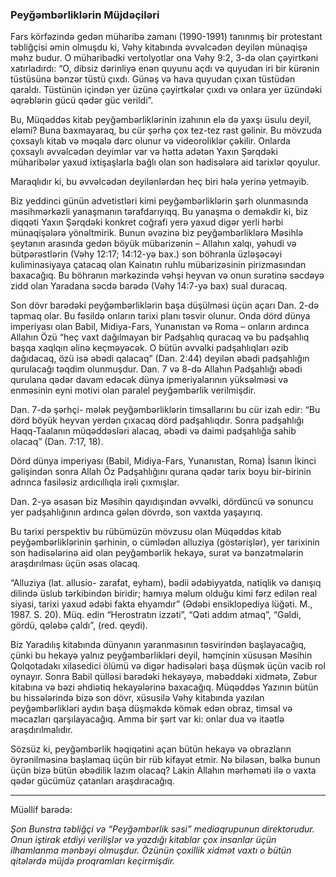 ### Peyğəmbərli̇kləri̇n Müjdəçi̇ləri̇

Fars körfəzində gedən müharibə zamanı (1990-1991) tanınmış bir protestant təbliğçisi əmin olmuşdu ki, Vəhy kitabında əvvəlcədən deyilən münaqişə məhz budur. O müharibədki vertolyotlar ona Vəhy 9:2, 3-də olan çəyirtkəni xatırladırdı: “O, dibsiz dərinliyə enən quyunu açdı və quyudan iri bir kürənin tüstüsünə bənzər tüstü çıxdı. Günəş və hava quyudan çıxan tüstüdən qaraldı. Tüstünün içindən yer üzünə çəyirtkələr çıxdı və onlara yer üzündəki əqrəblərin gücü qədər güc verildi”.

Bu, Müqəddəs kitab peyğəmbərliklərinin izahının elə də yaxşı üsulu deyil, eləmi? Buna baxmayaraq, bu cür şərhə çox tez-tez rast gəlinir. Bu mövzuda çoxsaylı kitab və məqalə dərc olunur və videoroliklər çəkilir. Onlarda çoxsaylı əvvəlcədən deyimlər var və hətta adətən Yaxın Şərqdəki müharibələr yaxud ixtişaşlarla bağlı olan son hadisələrə aid tarixlər qoyulur.

Maraqlıdır ki, bu əvvəlcədən deyilənlərdən heç biri hələ yerinə yetməyib.

Biz yeddinci günün advetistləri kimi peyğəmbərliklərin şərh olunmasında məsihmərkəzli yanaşmanın tərafdarıyıqq. Bu yanaşma o deməkdir ki, biz diqqəti Yaxın Şərqdəki konkret coğrafi yerə yaxud digər yerli hərbi münaqişələrə yönəltmirik. Bunun əvəzinə biz peyğəmbərliklərə Məsihlə şeytanın arasında gedən böyük mübarizənin – Allahın xalqı, yəhudi və bütpərəstlərin (Vəhy 12:17; 14:12-yə bax.) son böhranla üzləşəcəyi kuliminasiyaya çatacaq olan Kainatın ruhlu mübarizəsinin pirizmasından baxacağıq. Bu böhranın mərkəzində vəhşi heyvan və onun surətinə səcdəyə zidd olan Yaradana səcdə barədə (Vəhy 14:7-yə bax) sual duracaq.

Son dövr barədəki peyğəmbərliklərin başa düşülməsi üçün açarı Dan. 2-də tapmaq olar. Bu fəsildə onların tarixi planı təsvir olunur. Onda dörd dünya imperiyası olan Babil, Midiya-Fars, Yunanıstan və Roma – onların ardınca Allahın Özü “heç vaxt dağılmayan bir Padşahlıq quracaq və bu padşahlıq başqa xaqlqın əlinə keçməyəcək. O bütün əvvəlki padşahlıqları əzib dağıdacaq, özü isə əbədi qalacaq” (Dan. 2:44) deyilən əbədi padşahlığın qurulacağı təqdim olunmuşdur. Dan. 7 və 8-də Allahın Padşahlığı əbədi qurulana qədər davam edəcək dünya ipmeriyalarının yüksəlməsi və enməsinin eyni motivi olan paralel peyğəmbərlik verilmişdir.

Dan. 7-də şərhçi- mələk peyğəmbərliklərin timsallarını bu cür izah edir: “Bu dörd böyük heyvan yerdən çıxacaq dörd padşahlıqdır. Sonra padşahlığı Haqq-Taalanın müqəddəsləri alacaq, əbədi və daimi padşahlığa sahib olacaq” (Dan. 7:17, 18).

Dörd dünya imperiyası (Babil, Midiya-Fars, Yunanıstan, Roma) İsanın İkinci gəlişindən sonra Allah Öz Padşahlığını qurana qədər tarix boyu bir-birinin adrınca fasiləsiz ardıcıllıqla irəli çıxmışlar.

Dan. 2-yə əsasən biz Məsihin qayıdışından əvvəlki, dördüncü və sonuncu yer padşahlığının ardınca gələn dövrdə, son vaxtda yaşayırıq.

Bu tarixi perspektiv bu rübümüzün mövzusu olan Müqəddəs kitab peyğəmbərliklərinin şərhinin, o cümlədən alluziya (göstərişlər), yer tarixinin son hadisələrinə aid olan peyğəmbərlik hekayə, surət və bənzətmələrin araşdırılması üçün əsas olacaq.

“Alluziya (lat. allusio- zarafat, eyham), bədii ədəbiyyatda, natiqlik və danışıq dilində üslub tərkibindən biridir; hamıya məlum olduğu kimi fərz edilən real siyasi, tarixi yaxud ədəbi fakta ehyamdır” (Ədəbi ensiklopediya lüğəti. M., 1987. S. 20). Müq. edin “Herostratın izzəti”, “Qəti addım atmaq”, “Gəldi, gördü, qələbə çaldı”, (red. qeydi).

Biz Yaradılış kitabında dünyanın yaranmasının təsvirindən başlayacağıq, çünki bu hekayə yalnız peyğəmbərlikləri deyil, həmçinin xüsusən Məsihin Qolqotadakı xilasedici ölümü və digər hadisələri başa düşmək üçün vacib rol oynayır. Sonra Babil qülləsi barədəki hekayəyə, məbəddəki xidmətə, Zəbur kitabına və bəzi əhdiətiq hekayələrinə baxacağıq. Müqəddəs Yazının bütün bu hissələrində bizə son dövr, xüsusilə Vəhy kitabında yazılan peyğəmbərlikləri aydın başa düşməkdə kömək edən obraz, timsal və məcazları qarşılayacağıq. Amma bir şərt var ki: onlar dua və itaətlə araşdırılmalıdır.

Sözsüz ki, peyğəmbərlik həqiqətini açan bütün hekayə və obrazların öyrənilməsinə başlamaq üçün bir rüb kifayət etmir. Nə biləsən, bəlkə bunun üçün bizə bütün əbədilik lazım olacaq? Lakin Allahın mərhəməti ilə o vaxta qədər gücümüz çatanları araşdıracağıq.

---

Müəlli̇f barədə:

_Şon Bunstra təbliğçi və “Peyğəmbərlik səsi” mediaqrupunun direktorudur. Onun iştirak etdiyi verilişlər və yazdığı kitablar çox insanlar üçün ilhamlanma mənbəyi olmuşdur. Özünün çoxillik xidmət vaxtı o bütün qitələrdə müjdə proqramları keçirmişdir._
